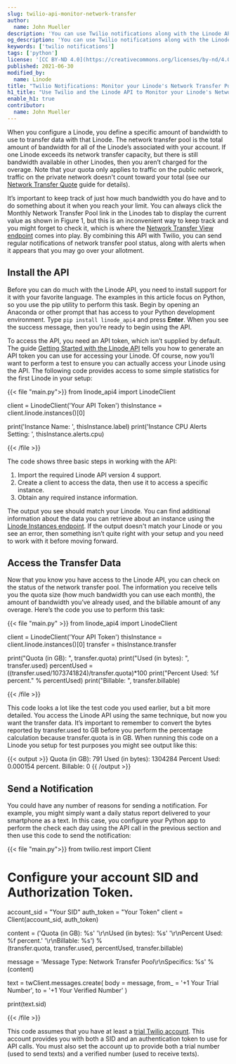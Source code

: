 ```yaml
---
slug: twilio-api-monitor-network-transfer
author:
  name: John Mueller
description: 'You can use Twilio notifications along with the Linode API to send you important alerts about your Linode infrastructure. This guide shows you how to use Twilio and Linode''s Python Library to receive alerts about your Linode''s network transfer usage.'
og_description: 'You can use Twilio notifications along with the Linode API to send you important alerts about your Linode infrastructure. This guide shows you how to use Twilio and Linode''s Python Library to receive alerts about your Linode''s network transfer usage.'
keywords: ['twilio notifications']
tags: ['python']
license: '[CC BY-ND 4.0](https://creativecommons.org/licenses/by-nd/4.0)'
published: 2021-06-30
modified_by:
  name: Linode
title: "Twilio Notifications: Monitor your Linode's Network Transfer Pool"
h1_title: "Use Twilio and the Linode API to Monitor your Linode's Network Transfer Pool"
enable_h1: true
contributor:
  name: John Mueller
---
```


When you configure a Linode, you define a specific amount of bandwidth to use to transfer data with that Linode. The network transfer pool is the total amount of bandwidth for all of the Linode’s associated with your account. If one Linode exceeds its network transfer capacity, but there is still bandwidth available in other Linodes, then you aren’t charged for the overage. Note that your quota only applies to traffic on the public network, traffic on the private network doesn't count toward your total (see our [Network Transfer Quote](/docs/guides/network-transfer-quota/) guide for details).

It’s important to keep track of just how much bandwidth you do have and to do something about it when you reach your limit. You can always click the Monthly Network Transfer Pool link in the Linodes tab to display the current value as shown in Figure 1, but this is an inconvenient way to keep track and you might forget to check it, which is where the [Network Transfer View endpoint](/docs/api/linode-instances/#network-transfer-view) comes into play. By combining this API with Twilio, you can send regular notifications of network transfer pool status, along with alerts when it appears that you may go over your allotment.

## Install the API

Before you can do much with the Linode API, you need to install support for it with your favorite language. The examples in this article focus on Python, so you use the pip utility to perform this task. Begin by opening an Anaconda or other prompt that has access to your Python development environment. Type `pip install linode_api4` and press **Enter**. When you see the success message, then you’re ready to begin using the API.

To access the API, you need an API token, which isn’t supplied by default. The guide [Getting Started with the Linode API](/docs/platform/api/getting-started-with-the-linode-api) tells you how to generate an API token you can use for accessing your Linode. Of course, now you’ll want to perform a test to ensure you can actually access your Linode using the API. The following code provides access to some simple statistics for the first Linode in your setup:

{{< file "main.py">}}
from linode_api4 import LinodeClient

client = LinodeClient('Your API Token')
thisInstance = client.linode.instances()[0]

print('Instance Name: ', thisInstance.label)
print('Instance CPU Alerts Setting: ', thisInstance.alerts.cpu)

{{< /file >}}

The code shows three basic steps in working with the API:

1. Import the required Linode API version 4 support.
1. Create a client to access the data, then use it to access a specific instance.
1. Obtain any required instance information.

The output you see should match your Linode. You can find additional information about the data you can retrieve about an instance using the [Linode Instances endpoint](/docs/api/linode-instances/). If the output doesn't match your Linode or you see an error, then something isn’t quite right with your setup and you need to work with it before moving forward.

## Access the Transfer Data

Now that you know you have access to the Linode API, you can check on the status of the network transfer pool. The information you receive tells you the quota size (how much bandwidth you can use each month), the amount of bandwidth you’ve already used, and the billable amount of any overage. Here’s the code you use to perform this task:

{{< file "main.py" >}}
from linode_api4 import LinodeClient

client = LinodeClient('Your API Token')
thisInstance = client.linode.instances()[0]
transfer = thisInstance.transfer

print("Quota (in GB): ", transfer.quota)
print("Used (in bytes): ", transfer.used)
percentUsed = ((transfer.used/1073741824)/transfer.quota)*100
print("Percent Used: %f percent." % percentUsed)
print("Billable: ", transfer.billable)

{{< /file >}}

This code looks a lot like the test code you used earlier, but a bit more detailed. You access the Linode API using the same technique, but now you want the transfer data. It’s important to remember to convert the bytes reported by transfer.used to GB before you perform the percentage calculation because transfer.quota is in GB. When running this code on a Linode you setup for test purposes you might see output like this:

{{< output >}}
Quota (in GB):  791
Used (in bytes):  1304284
Percent Used: 0.000154 percent.
Billable:  0
{{ /output >}}

## Send a Notification

You could have any number of reasons for sending a notification. For example, you might simply want a daily status report delivered to your smartphone as a text. In this case, you configure your Python app to perform the check each day using the API call in the previous section and then use this code to send the notification:

{{< file "main.py">}}
from twilio.rest import Client

# Configure your account SID and Authorization Token.
account_sid = "Your SID"
auth_token = "Your Token"
client = Client(account_sid, auth_token)

content = ('Quota (in GB): %s'
    '\r\nUsed (in bytes): %s'
    '\r\nPercent Used: %f percent.'
    '\r\nBillable: %s') % \
    (transfer.quota, transfer.used, percentUsed, transfer.billable)

message = 'Message Type: Network Transfer Pool\r\nSpecifics: %s' % \
    (content)

text = twClient.messages.create(
         body = message,
         from_ = '+1 Your Trial Number',
         to = '+1 Your Verified Number'
     )

print(text.sid)

{{< /file >}}

This code assumes that you have at least a [trial Twilio account](https://www.twilio.com/try-twilio). This account provides you with both a SID and an authentication token to use for API calls. You must also set the account up to provide both a trial number (used to send texts) and a verified number (used to receive texts).


